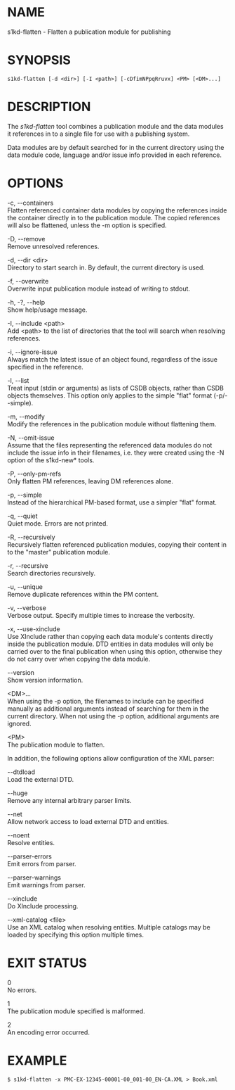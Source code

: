 NAME
====

s1kd-flatten - Flatten a publication module for publishing

SYNOPSIS
========

    s1kd-flatten [-d <dir>] [-I <path>] [-cDfimNPpqRruvx] <PM> [<DM>...]

DESCRIPTION
===========

The *s1kd-flatten* tool combines a publication module and the data
modules it references in to a single file for use with a publishing
system.

Data modules are by default searched for in the current directory using
the data module code, language and/or issue info provided in each
reference.

OPTIONS
=======

-c, --containers  
Flatten referenced container data modules by copying the references
inside the container directly in to the publication module. The copied
references will also be flattened, unless the -m option is specified.

-D, --remove  
Remove unresolved references.

-d, --dir &lt;dir&gt;  
Directory to start search in. By default, the current directory is used.

-f, --overwrite  
Overwrite input publication module instead of writing to stdout.

-h, -?, --help  
Show help/usage message.

-I, --include &lt;path&gt;  
Add &lt;path&gt; to the list of directories that the tool will search
when resolving references.

-i, --ignore-issue  
Always match the latest issue of an object found, regardless of the
issue specified in the reference.

-l, --list  
Treat input (stdin or arguments) as lists of CSDB objects, rather than
CSDB objects themselves. This option only applies to the simple "flat"
format (-p/--simple).

-m, --modify  
Modify the references in the publication module without flattening them.

-N, --omit-issue  
Assume that the files representing the referenced data modules do not
include the issue info in their filenames, i.e. they were created using
the -N option of the s1kd-new\* tools.

-P, --only-pm-refs  
Only flatten PM references, leaving DM references alone.

-p, --simple  
Instead of the hierarchical PM-based format, use a simpler "flat"
format.

-q, --quiet  
Quiet mode. Errors are not printed.

-R, --recursively  
Recursively flatten referenced publication modules, copying their
content in to the "master" publication module.

-r, --recursive  
Search directories recursively.

-u, --unique  
Remove duplicate references within the PM content.

-v, --verbose  
Verbose output. Specify multiple times to increase the verbosity.

-x, --use-xinclude  
Use XInclude rather than copying each data module's contents directly
inside the publication module. DTD entities in data modules will only be
carried over to the final publication when using this option, otherwise
they do not carry over when copying the data module.

--version  
Show version information.

&lt;DM&gt;...  
When using the -p option, the filenames to include can be specified
manually as additional arguments instead of searching for them in the
current directory. When not using the -p option, additional arguments
are ignored.

&lt;PM&gt;  
The publication module to flatten.

In addition, the following options allow configuration of the XML
parser:

--dtdload  
Load the external DTD.

--huge  
Remove any internal arbitrary parser limits.

--net  
Allow network access to load external DTD and entities.

--noent  
Resolve entities.

--parser-errors  
Emit errors from parser.

--parser-warnings  
Emit warnings from parser.

--xinclude  
Do XInclude processing.

--xml-catalog &lt;file&gt;  
Use an XML catalog when resolving entities. Multiple catalogs may be
loaded by specifying this option multiple times.

EXIT STATUS
===========

0  
No errors.

1  
The publication module specified is malformed.

2  
An encoding error occurred.

EXAMPLE
=======

    $ s1kd-flatten -x PMC-EX-12345-00001-00_001-00_EN-CA.XML > Book.xml
